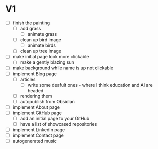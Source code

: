 # V1
- [ ] finish the painting
  - [ ] add grass
    - [ ] animate grass
  - [ ] clean up bird image
    - [ ] animate birds
  - [ ] clean up tree image
- [ ] make initial page look more clickable
  - [ ] make a gently blazing sun
- [ ] make background while name is up not clickable
- [ ] implement Blog page
  - [ ] articles
    - [ ] write some deafult ones - where I think education and AI are headed
  - [ ] rendering them
  - [ ] autopublish from Obsidian
- [ ] implement About page
- [ ] implement GitHub page
  - [ ] add an initial page to your GitHub
  - [ ] have a list of showcased repositories
- [ ] implement LinkedIn page
- [ ] implement Contact page
- [ ] autogenerated music
